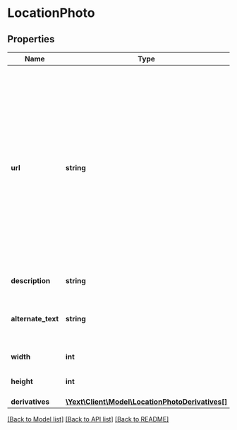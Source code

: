 # LocationPhoto

## Properties
Name | Type | Description | Notes
------------ | ------------- | ------------- | -------------
**url** | **string** | Valid URL to image. Accepted formats: .jpg, .png.  If the image could not be downloaded, or if its URL is invalid, the image will be ignored. The success response will contain a warning message explaining why the image was not stored in the system. | [optional] 
**description** | **string** | Image description. | [optional] 
**alternate_text** | **string** | The alternate text to be used for accessibility purposes. | [optional] 
**width** | **int** | Original photo width. | [optional] 
**height** | **int** | Original photo height. | [optional] 
**derivatives** | [**\Yext\Client\Model\LocationPhotoDerivatives[]**](LocationPhotoDerivatives.md) |  | [optional] 

[[Back to Model list]](../README.md#documentation-for-models) [[Back to API list]](../README.md#documentation-for-api-endpoints) [[Back to README]](../README.md)


